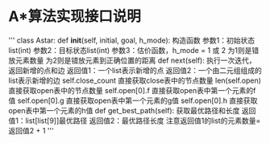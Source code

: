 # A*算法实现接口说明
'''
class Astar:
	def __init__(self, initial, goal, h_mode):
		构造函数
		参数1：初始状态list(int)
		参数2：目标状态list(int)
		参数3：估价函数，h_mode = 1 或 2
		    为1则是错放元素数量
		    为2则是错放元素到正确位置的距离
	def next(self):
		执行一次迭代，返回新增的点和边
		返回值1：一个list表示新增的点
		返回值2：一个由二元组组成的list表示新增的边
	self.close_count
	    直接获取close表中的节点数量
	len(self.open)
	    直接获取open表中的节点数量
	self.open[0].f
	    直接获取open表中第一个元素的f值
	self.open[0].g
	    直接获取open表中第一个元素的g值
	self.open[0].h
	    直接获取open表中第一个元素的h值
    def get_best_path(self):
		获取最优路径和长度
		返回值1：list[list[9]]最优路径
		返回值2：最优路径长度
		注意返回值1的list的元素数量=返回值2 + 1
'''